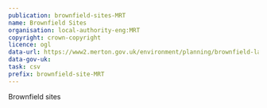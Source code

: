 ```yaml
---
publication: brownfield-sites-MRT
name: Brownfield Sites
organisation: local-authority-eng:MRT
copyright: crown-copyright
licence: ogl
data-url: https://www2.merton.gov.uk/environment/planning/brownfield-land-register.htm
data-gov-uk: 
task: csv
prefix: brownfield-site-MRT
---
```


Brownfield sites

